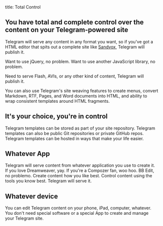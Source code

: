 title:	Total Control

## You have total and complete control over the content on your Telegram-powered site

Telegram will serve any content in any format you want, so if you've got a HTML editor
that spits out a complete site like [Sandvox](http://www.karelia.com/sandvox/),
Telegram will publish it.

Want to use jQuery, no problem. Want to use another JavaScript library, no problem.

Need to serve Flash, AVIs, or any other kind of content, Telegram will publish it.

You can also use Telegram's site weaving features to create menus, convert Markdown,
RTF, Pages, and Word documents into HTML, and ability to wrap consistent
templates around HTML fragments.

## It's your choice, you're in control

Telegram templates can be stored as part of your site repository. Telegram templates
can also be public Git repositories or private GitHub repos. Telegram
templates can be hosted in ways that make your life easier.

## Whatever App ##

Telegram will serve content from whatever application you use to create it.
If you love Dreamweaver, yay. If you're a Compozer fan, woo hoo. BB Edit,
no problemo. Create content how you like best. Control content using the
tools you know best. Telegram will serve it.

## Whatever device ##

You can edit Telegram content on your phone, iPad, computer, whatever. You don't need
special software or a special App to create and manage your Telegram site.
